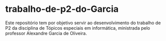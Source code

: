 # trabalho-de-p2-do-Garcia
Este repositório tem por objetivo servir ao desenvolvimento do trabalho de P2 da disciplina de Tópicos especiais em informática, ministrada pelo professor Alexandre Garcia de Oliveira.
